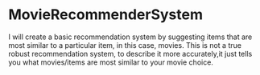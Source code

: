 # MovieRecommenderSystem
I will create a basic recommendation system by suggesting items that are most similar to a particular item, in this case, movies. This is not a true robust recommendation system, to describe it more accurately,it just tells you what movies/items are most similar to your movie choice.
